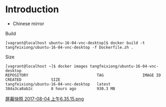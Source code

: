 # Introduction

* Chinese mirror

Build
```
[vagrant@localhost ubuntu-16-04-vnc-desktop]$ docker build -t tangfeixiong/ubuntu-16-04-vnc-desktop -f Dockerfile.zh .
```

Size
```
[vagrant@localhost ~]$ docker images tangfeixiong/ubuntu-16-04-vnc-desktop
REPOSITORY                              TAG                 IMAGE ID            CREATED             SIZE
tangfeixiong/ubuntu-16-04-vnc-desktop   latest              384a3ca8ab2c        8 hours ago         930.3 MB
```

[屏幕快照 2017-08-04 上午6.35.15.png](./屏幕快照%202017-08-04%20上午6.35.15.png)

